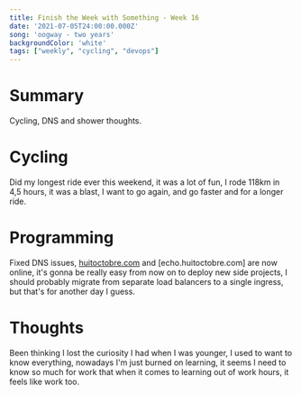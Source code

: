 ```yaml
---
title: Finish the Week with Something - Week 16
date: '2021-07-05T24:00:00.000Z'
song: 'oogway - two years'
backgroundColor: 'white'
tags: ["weekly", "cycling", "devops"]
---
```

# Summary
Cycling, DNS and shower thoughts.

# Cycling
Did my longest ride ever this weekend, it was a lot of fun, I rode 118km in 4,5 hours, it was a blast, I want to go again, and go faster and
for a longer ride.

# Programming
Fixed DNS issues, [huitoctobre.com](http://huitoctobre.com) and [echo.huitoctobre.com] are now online, it's gonna be really easy from now on to deploy new side projects,
I should probably migrate from separate load balancers to a single ingress, but that's for another day I guess.

# Thoughts
Been thinking I lost the curiosity I had when I was younger, I used to want to know everything, nowadays I'm just burned on learning, it
seems I need to know so much for work that when it comes to learning out of work hours, it feels like work too.